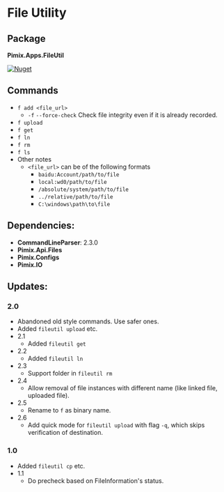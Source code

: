 File Utility
===

Package
---
**Pimix.Apps.FileUtil**

[![Nuget](https://img.shields.io/nuget/v/Pimix.Apps.FileUtil.svg)](http://nuget.org/packages/Pimix.Apps.FileUtil)

Commands
---
- `f add <file_url>`
  - `-f` `--force-check` Check file integrity even if it is already recorded.
- `f upload`
- `f get`
- `f ln`
- `f rm`
- `f ls`
- Other notes
  - `<file_url>` can be of the following formats
    - `baidu:Account/path/to/file`
    - `local:wd0/path/to/file`
    - `/absolute/system/path/to/file`
    - `../relative/path/to/file`
    - `C:\windows\path\to\file`

Dependencies:
---
- **CommandLineParser**: 2.3.0
- **Pimix.Api.Files**
- **Pimix.Configs**
- **Pimix.IO**

Updates:
---
### 2.0
- Abandoned old style commands. Use safer ones.
- Added `fileutil upload` etc.
- 2.1
  - Added `fileutil get`
- 2.2
  - Added `fileutil ln`
- 2.3
  - Support folder in `fileutil rm`
- 2.4
  - Allow removal of file instances with different name (like linked file, uploaded file).
- 2.5
  - Rename to `f` as binary name.
- 2.6
  - Add quick mode for `fileutil upload` with flag `-q`, which skips verification of destination.

### 1.0
- Added `fileutil cp` etc.
- 1.1
  - Do precheck based on FileInformation's status.

